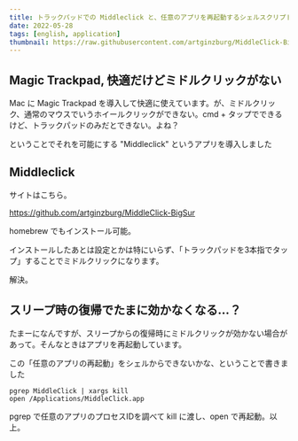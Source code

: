 ```yaml
---
title: トラックパッドでの Middleclick と、任意のアプリを再起動するシェルスクリプト
date: 2022-05-28
tags: [english, application]
thumbnail: https://raw.githubusercontent.com/artginzburg/MiddleClick-BigSur/main/demo.png
---
```


## Magic Trackpad, 快適だけどミドルクリックがない

Mac に Magic Trackpad を導入して快適に使えています。が、ミドルクリック、通常のマウスでいうホイールクリックができない。cmd + タップでできるけど、トラックパッドのみだとできない。よね？

ということでそれを可能にする "Middleclick" というアプリを導入しました

## Middleclick

サイトはこちら。

https://github.com/artginzburg/MiddleClick-BigSur

homebrew でもインストール可能。

インストールしたあとは設定とかは特にいらず、「トラックパッドを3本指でタップ」することでミドルクリックになります。

解決。

## スリープ時の復帰でたまに効かなくなる…？

たまーになんですが、スリープからの復帰時にミドルクリックが効かない場合があって。そんなときはアプリを再起動しています。

この「任意のアプリの再起動」をシェルからできないかな、ということで書きました

```
pgrep MiddleClick | xargs kill
open /Applications/MiddleClick.app
```

pgrep で任意のアプリのプロセスIDを調べて kill に渡し、open で再起動。以上。
